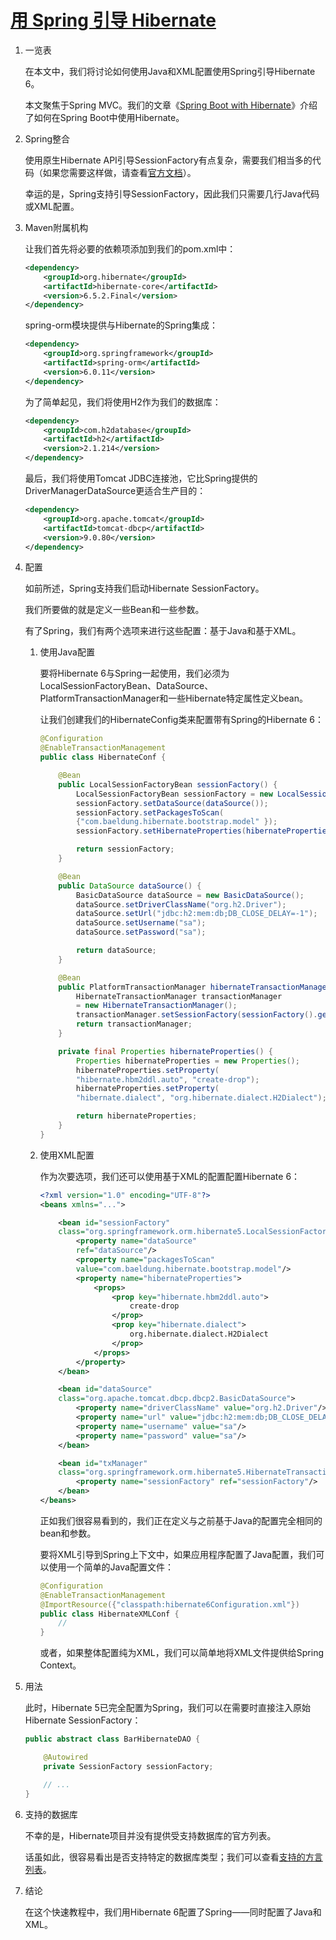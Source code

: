 # [用 Spring 引导 Hibernate](https://www.baeldung.com/spring-boot-hibernate)

1. 一览表

    在本文中，我们将讨论如何使用Java和XML配置使用Spring引导Hibernate 6。

    本文聚焦于Spring MVC。我们的文章《[Spring Boot with Hibernate](https://www.baeldung.com/spring-boot-hibernate)》介绍了如何在Spring Boot中使用Hibernate。

2. Spring整合

    使用原生Hibernate API引导SessionFactory有点复杂，需要我们相当多的代码（如果您需要这样做，请查看[官方文档](https://docs.jboss.org/hibernate/orm/6.1/userguide/html_single/Hibernate_User_Guide.html)）。

    幸运的是，Spring支持引导SessionFactory，因此我们只需要几行Java代码或XML配置。

3. Maven附属机构

    让我们首先将必要的依赖项添加到我们的pom.xml中：

    ```xml
    <dependency>
        <groupId>org.hibernate</groupId>
        <artifactId>hibernate-core</artifactId>
        <version>6.5.2.Final</version>
    </dependency>
    ```

    spring-orm模块提供与Hibernate的Spring集成：

    ```xml
    <dependency>
        <groupId>org.springframework</groupId>
        <artifactId>spring-orm</artifactId>
        <version>6.0.11</version>
    </dependency>
    ```

    为了简单起见，我们将使用H2作为我们的数据库：

    ```xml
    <dependency>
        <groupId>com.h2database</groupId>
        <artifactId>h2</artifactId>
        <version>2.1.214</version>
    </dependency>
    ```

    最后，我们将使用Tomcat JDBC连接池，它比Spring提供的DriverManagerDataSource更适合生产目的：

    ```xml
    <dependency>
        <groupId>org.apache.tomcat</groupId>
        <artifactId>tomcat-dbcp</artifactId>
        <version>9.0.80</version>
    </dependency>
    ```

4. 配置

    如前所述，Spring支持我们启动Hibernate SessionFactory。

    我们所要做的就是定义一些Bean和一些参数。

    有了Spring，我们有两个选项来进行这些配置：基于Java和基于XML。

    1. 使用Java配置

        要将Hibernate 6与Spring一起使用，我们必须为LocalSessionFactoryBean、DataSource、PlatformTransactionManager和一些Hibernate特定属性定义bean。

        让我们创建我们的HibernateConfig类来配置带有Spring的Hibernate 6：

        ```java
        @Configuration
        @EnableTransactionManagement
        public class HibernateConf {

            @Bean
            public LocalSessionFactoryBean sessionFactory() {
                LocalSessionFactoryBean sessionFactory = new LocalSessionFactoryBean();
                sessionFactory.setDataSource(dataSource());
                sessionFactory.setPackagesToScan(
                {"com.baeldung.hibernate.bootstrap.model" });
                sessionFactory.setHibernateProperties(hibernateProperties());

                return sessionFactory;
            }

            @Bean
            public DataSource dataSource() {
                BasicDataSource dataSource = new BasicDataSource();
                dataSource.setDriverClassName("org.h2.Driver");
                dataSource.setUrl("jdbc:h2:mem:db;DB_CLOSE_DELAY=-1");
                dataSource.setUsername("sa");
                dataSource.setPassword("sa");

                return dataSource;
            }

            @Bean
            public PlatformTransactionManager hibernateTransactionManager() {
                HibernateTransactionManager transactionManager
                = new HibernateTransactionManager();
                transactionManager.setSessionFactory(sessionFactory().getObject());
                return transactionManager;
            }

            private final Properties hibernateProperties() {
                Properties hibernateProperties = new Properties();
                hibernateProperties.setProperty(
                "hibernate.hbm2ddl.auto", "create-drop");
                hibernateProperties.setProperty(
                "hibernate.dialect", "org.hibernate.dialect.H2Dialect");

                return hibernateProperties;
            }
        }
        ```

    2. 使用XML配置

        作为次要选项，我们还可以使用基于XML的配置配置Hibernate 6：

        ```xml
        <?xml version="1.0" encoding="UTF-8"?>
        <beans xmlns="...">

            <bean id="sessionFactory" 
            class="org.springframework.orm.hibernate5.LocalSessionFactoryBean">
                <property name="dataSource" 
                ref="dataSource"/>
                <property name="packagesToScan" 
                value="com.baeldung.hibernate.bootstrap.model"/>
                <property name="hibernateProperties">
                    <props>
                        <prop key="hibernate.hbm2ddl.auto">
                            create-drop
                        </prop>
                        <prop key="hibernate.dialect">
                            org.hibernate.dialect.H2Dialect
                        </prop>
                    </props>
                </property>
            </bean>

            <bean id="dataSource" 
            class="org.apache.tomcat.dbcp.dbcp2.BasicDataSource">
                <property name="driverClassName" value="org.h2.Driver"/>
                <property name="url" value="jdbc:h2:mem:db;DB_CLOSE_DELAY=-1"/>
                <property name="username" value="sa"/>
                <property name="password" value="sa"/>
            </bean>

            <bean id="txManager" 
            class="org.springframework.orm.hibernate5.HibernateTransactionManager">
                <property name="sessionFactory" ref="sessionFactory"/>
            </bean>
        </beans>
        ```

        正如我们很容易看到的，我们正在定义与之前基于Java的配置完全相同的bean和参数。

        要将XML引导到Spring上下文中，如果应用程序配置了Java配置，我们可以使用一个简单的Java配置文件：

        ```java
        @Configuration
        @EnableTransactionManagement
        @ImportResource({"classpath:hibernate6Configuration.xml"})
        public class HibernateXMLConf {
            //
        }
        ```

        或者，如果整体配置纯为XML，我们可以简单地将XML文件提供给Spring Context。

5. 用法

    此时，Hibernate 5已完全配置为Spring，我们可以在需要时直接注入原始Hibernate SessionFactory：

    ```java
    public abstract class BarHibernateDAO {

        @Autowired
        private SessionFactory sessionFactory;

        // ...
    }
    ```

6. 支持的数据库

    不幸的是，Hibernate项目并没有提供受支持数据库的官方列表。

    话虽如此，很容易看出是否支持特定的数据库类型；我们可以查看[支持的方言列表](https://docs.jboss.org/hibernate/orm/6.1/userguide/html_single/Hibernate_User_Guide.html#database)。

7. 结论

    在这个快速教程中，我们用Hibernate 6配置了Spring——同时配置了Java和XML。
